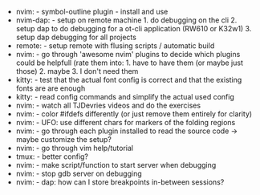 * nvim:		- symbol-outline plugin - install and use
* nvim-dap:	- setup on remote machine
                1. do debugging on the cli
                2. setup dap to do debugging for a ot-cli application (RW610 or K32w1)
                3. setup dap debugging for all projects
* remote:	- setup remote with flusing scripts / automatic build
* nvim:		- go through 'awesome nvim' plugins to decide which plugins could be helpfull (rate them into:
                1. have to have them (or maybe just those)
                2. maybe
                3. I don't need them
* kitty:    - test that the actual font config is correct and that the existing fonts are are enough
* kitty:    - read config commands and simplify the actual used config
* nvim:		- watch all TJDevries videos and do the exercises
* nvim:		- color #ifdefs differently (or just remove them entirely for clarity)
* nvim:     - UFO: use different chars for markers of the folding regions
* nvim:     - go through each plugin installed to read the source code -> maybe customize the setup?
* nvim:     - go through vim help/tutorial
* tmux:     - better config?
* nvim:     - make script/function to start server when debugging
* nvim:     - stop gdb server on debugging
* nvim:     - dap: how can I store breakpoints in-between sessions?
